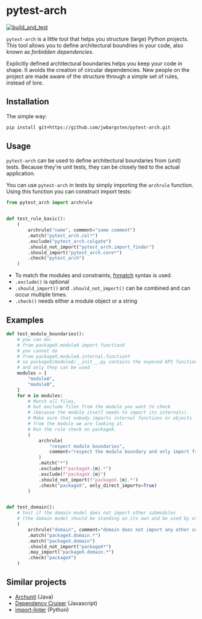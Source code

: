 # pytest-arch

[![build_and_test](https://github.com/jwbargsten/pytest-arch/actions/workflows/tests.yml/badge.svg)](https://github.com/jwbargsten/pytest-arch/actions/workflows/tests.yml)

`pytest-arch` is a little tool that helps you structure (large) Python projects.
This tool allows you to define architectural boundries in your code, also
known as _forbidden dependencies_.

Explicitly defined architectural boundaries helps you keep your code in shape.
It avoids the creation of circular dependencies. New people on the project
are made aware of the structure through a simple set of rules, instead of lore.

## Installation

The simple way:

```sh
pip install git+https://github.com/jwbargsten/pytest-arch.git
```

## Usage

`pytest-arch` can be used to define architectural boundaries from (unit) tests.
Because they're unit tests, they can be closely tied to the actual application. 

You can use `pytest-arch` in tests by simply importing the `archrule` function.
Using this function you can construct import tests:

```python
from pytest_arch import archrule


def test_rule_basic():
    (
        archrule("name", comment="some comment")
        .match("pytest_arch.col*")
        .exclude("pytest_arch.colgate")
        .should_not_import("pytest_arch.import_finder")
        .should_import("pytest_arch.core*")
        .check("pytest_arch")
    )
```

- To match the modules and constraints,
  [fnmatch](https://docs.python.org/3/library/fnmatch.html) syntax is used.
- `.exclude()` is optional
- `.should_import()` and `.should_not_import()` can be combined and can occur multiple
  times.
- `.check()` needs either a module object or a string


## Examples

```python
def test_module_boundaries():
    # you can do:
    # from packageX.moduleA import functionX
    # you cannot do
    # from packageX.moduleA.internal.functionY
    # so packageX/moduleA/__init__.py contains the exposed API functions,
    # and only they can be used
    modules = [
        "moduleA",
        "moduleB",
    ]
    for m in modules:
        # Match all files,
        # but exclude files from the module you want to check
        # (because the module itself needs to import its internals).
        # Make sure that nobody imports internal functions or objects
        # from the module we are looking at.
        # Run the rule check on packageX.
        (
            archrule(
                "respect module boundaries",
                comment="respect the module boundary and only import from the (sub-)module API",
            )
            .match("*")
            .exclude(f"packageX.{m}.*")
            .exclude(f"packageX.{m}")
            .should_not_import(f"packageX.{m}.*")
            .check("packageX", only_direct_imports=True)
        )


def test_domain():
    # test if the domain model does not import other submodules
    # (the domain model should be standing on its own and be used by other modules)
    (
        archrule("domain", comment="domain does not import any other submodules")
        .match("packageX.domain.*")
        .match("packageX.domain")
        .should_not_import("packageX*")
        .may_import("packageX.domain.*")
        .check("packageX")
    )
```


## Similar projects

* [Archunit](https://www.archunit.org/) (Java)
* [Dependency Cruiser](https://github.com/sverweij/dependency-cruiser) (Javascript)
* [import-linter](https://github.com/seddonym/import-linter) (Python)
